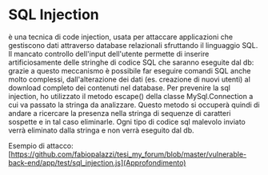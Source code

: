 # SQL Injection

è una tecnica di code injection, usata per attaccare applicazioni che gestiscono dati attraverso database relazionali sfruttando il linguaggio SQL. Il mancato controllo dell'input dell'utente permette di inserire artificiosamente delle stringhe di codice SQL che saranno eseguite dal db: grazie a questo meccanismo è possibile far eseguire comandi SQL anche molto complessi, dall'alterazione dei dati (es. creazione di nuovi utenti) al download completo dei contenuti nel database. Per prevenire la sql injection, ho utilizzato il metodo escape() della classe MySql.Connection a cui va passato la stringa da analizzare. Questo metodo si occuperà quindi di andare a ricercare la presenza nella stringa di sequenze di caratteri sospette e in tal caso eliminarle. Ogni tipo di codice sql malevolo inviato verrà eliminato dalla stringa e non verrà eseguito dal db.

Esempio di attacco: [https://github.com/fabiopalazzi/tesi_my_forum/blob/master/vulnerable-back-end/app/test/sql_injection.js](Approfondimento)